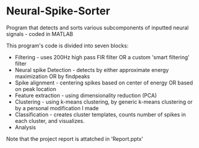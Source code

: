 # Neural-Spike-Sorter
Program that detects and sorts various subcomponents of inputted neural signals - coded in MATLAB

This program's code is divided into seven blocks: 

* Filtering - uses 200Hz high pass FIR filter OR a custom 'smart filtering' filter
* Neural spike Detection - detects by either approximate energy maximization OR by findpeaks
* Spike alignment - centering spikes based on center of energy OR based on peak location
* Feature extraction - using dimensionality reduction (PCA)
* Clustering - using k-means clustering, by generic k-means clustering or by a personal modification I made
* Classification - creates cluster templates, counts number of spikes in each cluster, and visualizes. 
* Analysis

Note that the project report is attatched in 'Report.pptx'

